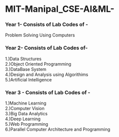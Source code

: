 # MIT-Manipal_CSE-AI&ML-


### Year 1- Consists of Lab Codes of - 
Problem Solving Using Computers 

### Year 2- Consists of Lab Codes of- 
1.)Data Structures <br>
2.)Object Oriented Programming <br>
3.)DataBase System <br>
4.)Design and Analysis using Algorithims  <br>
5.)Artificial Intelligence <br>

### Year 3 - Consists of Lab Codes of - 
1.)Machine Learning <br>
2.)Computer Vision <br>
3.)Big Data Analytics <br>
4.)Deep Learning <br>
5.)Web Programming  <br>
6.)Parallel Computer Architecture and Programming  <br>
